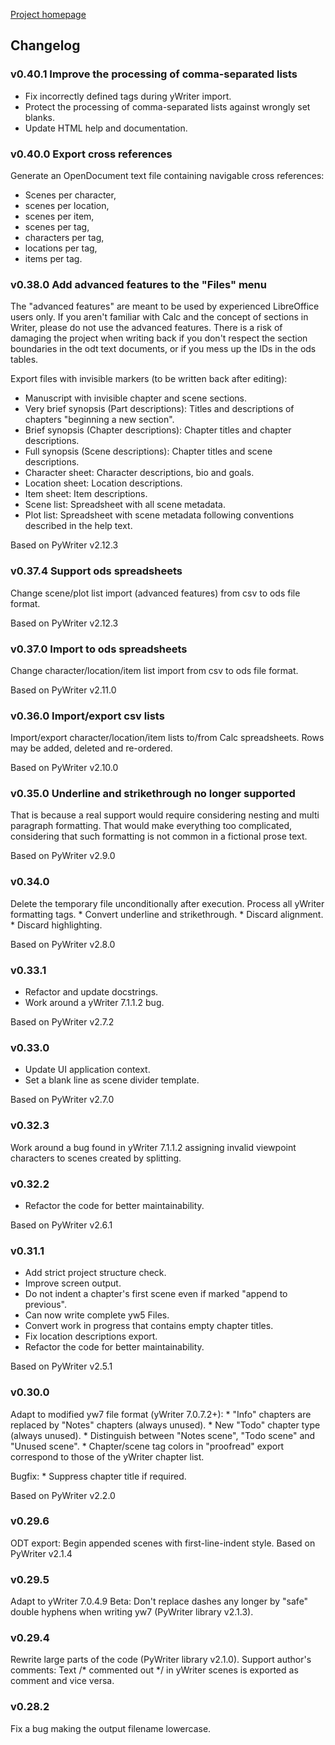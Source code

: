 [Project homepage](index.md)

## Changelog

### v0.40.1 Improve the processing of comma-separated lists

-   Fix incorrectly defined tags during yWriter import.
-   Protect the processing of comma-separated lists against wrongly set
    blanks.
-   Update HTML help and documentation.

### v0.40.0 Export cross references

Generate an OpenDocument text file containing navigable cross
references:

-   Scenes per character,
-   scenes per location,
-   scenes per item,
-   scenes per tag,
-   characters per tag,
-   locations per tag,
-   items per tag.

### v0.38.0 Add advanced features to the "Files" menu

The "advanced features" are meant to be used by experienced
LibreOffice users only. If you aren't familiar with Calc and the
concept of sections in Writer, please do not use the advanced features.
There is a risk of damaging the project when writing back if you don't
respect the section boundaries in the odt text documents, or if you mess
up the IDs in the ods tables.

Export files with invisible markers (to be written back after editing):

-   Manuscript with invisible chapter and scene sections.
-   Very brief synopsis (Part descriptions): Titles and descriptions of
    chapters "beginning a new section".
-   Brief synopsis (Chapter descriptions): Chapter titles and chapter
    descriptions.
-   Full synopsis (Scene descriptions): Chapter titles and scene
    descriptions.
-   Character sheet: Character descriptions, bio and goals.
-   Location sheet: Location descriptions.
-   Item sheet: Item descriptions.
-   Scene list: Spreadsheet with all scene metadata.
-   Plot list: Spreadsheet with scene metadata following conventions
    described in the help text.

Based on PyWriter v2.12.3

### v0.37.4 Support ods spreadsheets

Change scene/plot list import (advanced features) from csv to ods file
format.

Based on PyWriter v2.12.3

### v0.37.0 Import to ods spreadsheets

Change character/location/item list import from csv to ods file format.

Based on PyWriter v2.11.0

### v0.36.0 Import/export csv lists

Import/export character/location/item lists to/from Calc spreadsheets.
Rows may be added, deleted and re-ordered.

Based on PyWriter v2.10.0

### v0.35.0 Underline and strikethrough no longer supported

That is because a real support would require considering nesting and
multi paragraph formatting. That would make everything too complicated,
considering that such formatting is not common in a fictional prose
text.

Based on PyWriter v2.9.0

### v0.34.0

Delete the temporary file unconditionally after execution. Process all
yWriter formatting tags. \* Convert underline and strikethrough. \*
Discard alignment. \* Discard highlighting.

Based on PyWriter v2.8.0

### v0.33.1

-   Refactor and update docstrings.
-   Work around a yWriter 7.1.1.2 bug.

Based on PyWriter v2.7.2

### v0.33.0

-   Update UI application context.
-   Set a blank line as scene divider template.

Based on PyWriter v2.7.0

### v0.32.3

Work around a bug found in yWriter 7.1.1.2 assigning invalid viewpoint
characters to scenes created by splitting.

### v0.32.2

-   Refactor the code for better maintainability.

Based on PyWriter v2.6.1

### v0.31.1

-   Add strict project structure check.
-   Improve screen output.
-   Do not indent a chapter's first scene even if marked "append to
    previous".
-   Can now write complete yw5 Files.
-   Convert work in progress that contains empty chapter titles.
-   Fix location descriptions export.
-   Refactor the code for better maintainability.

Based on PyWriter v2.5.1

### v0.30.0

Adapt to modified yw7 file format (yWriter 7.0.7.2+): \* "Info"
chapters are replaced by "Notes" chapters (always unused). \* New
"Todo" chapter type (always unused). \* Distinguish between "Notes
scene", "Todo scene" and "Unused scene". \* Chapter/scene tag
colors in "proofread" export correspond to those of the yWriter
chapter list.

Bugfix: \* Suppress chapter title if required.

Based on PyWriter v2.2.0

### v0.29.6

ODT export: Begin appended scenes with first-line-indent style. Based on
PyWriter v2.1.4

### v0.29.5

Adapt to yWriter 7.0.4.9 Beta: Don't replace dashes any longer by
"safe" double hyphens when writing yw7 (PyWriter library v2.1.3).

### v0.29.4

Rewrite large parts of the code (PyWriter library v2.1.0). Support
author's comments: Text /\* commented out \*/ in yWriter scenes is
exported as comment and vice versa.

### v0.28.2

Fix a bug making the output filename lowercase.
